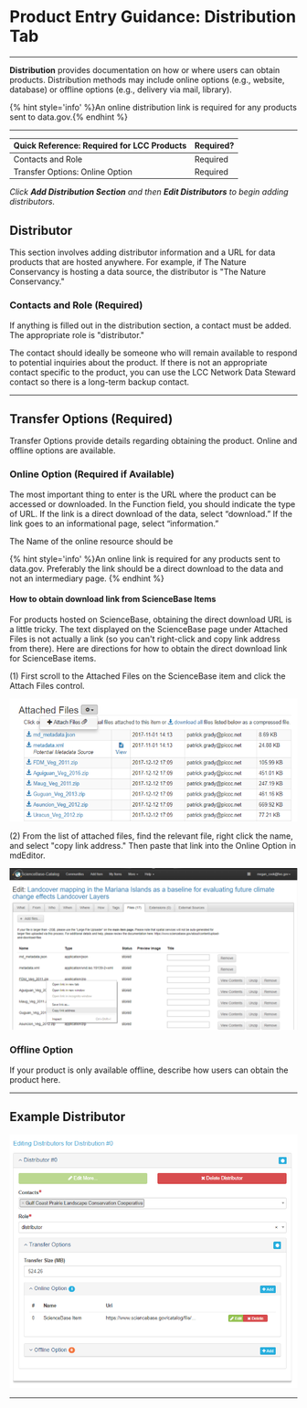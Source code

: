 # Product Entry Guidance: Distribution Tab

---

**Distribution** provides documentation on how or where users can obtain products. Distribution methods may include online options \(e.g., website, database\) or offline options \(e.g., delivery via mail, library\).

{% hint style='info' %}An online distribution link is required for any products sent to data.gov.{% endhint %}


---

| Quick Reference: Required for LCC Products | Required? |
| :--- |:--- |
| Contacts and Role | Required |
| Transfer Options: Online Option | Required |

_Click **Add Distribution Section** and then **Edit Distributors** to begin adding distributors._

## Distributor
This section involves adding distributor information and a URL for data products that are hosted anywhere. For example, if The Nature Conservancy is hosting a data source, the distributor is "The Nature Conservancy."

### Contacts and Role \(Required\) 
If anything is filled out in the distribution section, a contact must be added. The appropriate role is "distributor."

The contact should ideally be someone who will remain available to respond to potential inquiries about the product. If there is not an appropriate contact specific to the product, you can use the LCC Network Data Steward contact so there is a long-term backup contact.

---

## Transfer Options (Required)

Transfer Options provide details regarding obtaining the product. Online and offline options are available.

### Online Option (Required if Available) 
The most important thing to enter is the URL where the product can be accessed or downloaded. In the Function field, you should indicate the type of URL. If the link is a direct download of the data, select “download.” If the link goes to an informational page, select “information.”

The Name of the online resource should be 

{% hint style='info' %}An online link is required for any products sent to data.gov. Preferably the link should be a direct download to the data and not an intermediary page. {% endhint %}

#### How to obtain download link from ScienceBase Items
For products hosted on ScienceBase, obtaining the direct download URL is a little tricky. The text displayed on the ScienceBase page under Attached Files is not actually a link (so you can't right-click and copy link address from there). Here are directions for how to obtain the direct download link for ScienceBase items.

(1) First scroll to the Attached Files on the ScienceBase item and click the Attach Files control.

![](/assets/distribution_sb_attach_files.PNG)

(2) From the list of attached files, find the relevant file, right click the name, and select "copy link address." Then paste that link into the Online Option in mdEditor.

![](/assets/distribution_sb_copy_link.PNG)


### Offline Option 
If your product is only available offline, describe how users can obtain the product here.

---
## Example Distributor

![](/assets/distribution_example.PNG)



---








